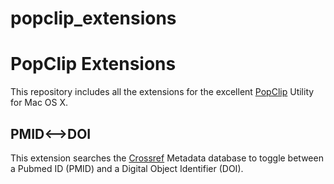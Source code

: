 popclip_extensions
==================

# PopClip Extensions
This repository includes all the extensions for the excellent [PopClip](http://pilotmoon.com/popclip/) Utility for Mac OS X.

## PMID<-->DOI
This extension searches the [Crossref](http://crossref.org) Metadata database to toggle between a Pubmed ID (PMID) and a Digital Object Identifier (DOI).
